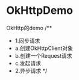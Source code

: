 # OkHttpDemo
OkHttp的demo
/**
 * 1.同步请求
 * a.创建OkHttpClient对象
 * b.创建一个Request请求
 * c.发起请求
 * 2.异步请求
 */
